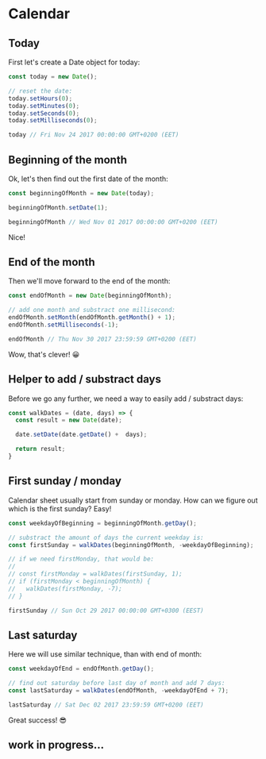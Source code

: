 # Calendar

## Today

First let's create a Date object for today:
```js
const today = new Date();

// reset the date:
today.setHours(0);
today.setMinutes(0);
today.setSeconds(0);
today.setMilliseconds(0);

today // Fri Nov 24 2017 00:00:00 GMT+0200 (EET)
```

## Beginning of the month

Ok, let's then find out the first date of the month:

```js
const beginningOfMonth = new Date(today);

beginningOfMonth.setDate(1);

beginningOfMonth // Wed Nov 01 2017 00:00:00 GMT+0200 (EET)
```

Nice!

## End of the month

Then we'll move forward to the end of the month:

```js
const endOfMonth = new Date(beginningOfMonth);

// add one month and substract one millisecond:
endOfMonth.setMonth(endOfMonth.getMonth() + 1);
endOfMonth.setMilliseconds(-1);

endOfMonth // Thu Nov 30 2017 23:59:59 GMT+0200 (EET)
```

Wow, that's clever! 😀

## Helper to add / substract days
Before we go any further, we need a way to easily add / substract days:
```js
const walkDates = (date, days) => {
  const result = new Date(date);

  date.setDate(date.getDate() +  days);

  return result;
}
```

## First sunday / monday
Calendar sheet usually start from sunday or monday. How can we figure out which is the first sunday? Easy!

```js
const weekdayOfBeginning = beginningOfMonth.getDay();

// substract the amount of days the current weekday is:
const firstSunday = walkDates(beginningOfMonth, -weekdayOfBeginning);

// if we need firstMonday, that would be:
//
// const firstMonday = walkDates(firstSunday, 1);
// if (firstMonday < beginningOfMonth) {
//   walkDates(firstMonday, -7);
// }

firstSunday // Sun Oct 29 2017 00:00:00 GMT+0300 (EEST)
```

## Last saturday
Here we will use similar technique, than with end of month:

```js
const weekdayOfEnd = endOfMonth.getDay();

// find out saturday before last day of month and add 7 days:
const lastSaturday = walkDates(endOfMonth, -weekdayOfEnd + 7);

lastSaturday // Sat Dec 02 2017 23:59:59 GMT+0200 (EET)
```

Great success! 😎

## work in progress...
